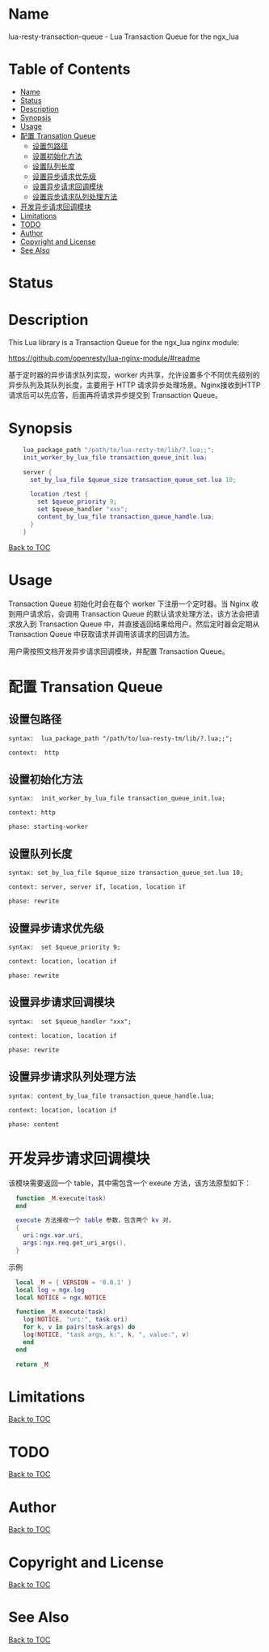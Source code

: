 Name
====

lua-resty-transaction-queue - Lua Transaction Queue for the ngx_lua

Table of Contents
=================

* [Name](#name)
* [Status](#status)
* [Description](#description)
* [Synopsis](#synopsis)
* [Usage](#usage)
* [配置 Transation Queue](##配置-transation-queue)
    * [设置包路径](#设置包路径)
    * [设置初始化方法](#设置初始化方法)
    * [设置队列长度](#设置队列长度)
    * [设置异步请求优先级](#设置异步请求优先级)
    * [设置异步请求回调模块](#设置异步请求回调模块)
    * [设置异步请求队列处理方法](#设置异步请求队列处理犯法)
* [开发异步请求回调模块](#开发异步请求回调模块)
* [Limitations](#limitations)
* [TODO](#todo)
* [Author](#author)
* [Copyright and License](#copyright-and-license)
* [See Also](#see-also)

Status
======

Description
===========

This Lua library  is a Transaction Queue for the ngx_lua nginx module:

https://github.com/openresty/lua-nginx-module/#readme

基于定时器的异步请求队列实现，worker 内共享，允许设置多个不同优先级别的异步队列及其队列长度，主要用于 HTTP 请求异步处理场景。Nginx接收到HTTP请求后可以先应答，后面再将请求异步提交到 Transaction Queue。

Synopsis
========

```lua
    lua_package_path "/path/to/lua-resty-tm/lib/?.lua;;";
    init_worker_by_lua_file transaction_queue_init.lua;

    server {
      set_by_lua_file $queue_size transaction_queue_set.lua 10;

      location /test {
        set $queue_priority 9;
        set $queue_handler "xxx";
        content_by_lua_file transaction_queue_handle.lua;
      }
    }
```

[Back to TOC](#table-of-contents)

Usage
=====
Transaction Queue 初始化时会在每个 worker 下注册一个定时器。当 Nginx 收到用户请求后，会调用 Transaction Queue 的默认请求处理方法，该方法会把请求放入到  Transaction Queue 中，并直接返回结果给用户。然后定时器会定期从  Transaction Queue 中获取请求并调用该请求的回调方法。

用户需按照文档开发异步请求回调模块，并配置 Transaction Queue。

配置 Transation Queue
=====================

设置包路径
----------

`syntax:  lua_package_path "/path/to/lua-resty-tm/lib/?.lua;;";`

`context:  http`

设置初始化方法
--------------

`syntax:  init_worker_by_lua_file transaction_queue_init.lua;`

`context: http`

`phase: starting-worker`

设置队列长度
------------

`syntax: set_by_lua_file $queue_size transaction_queue_set.lua 10;`

`context: server, server if, location, location if`

`phase: rewrite`

设置异步请求优先级
------------------

`syntax:  set $queue_priority 9;`

`context: location, location if`

`phase: rewrite`

设置异步请求回调模块
--------------------

`syntax:  set $queue_handler "xxx";`

`context: location, location if`

`phase: rewrite`

设置异步请求队列处理方法
------------------------

`syntax: content_by_lua_file transaction_queue_handle.lua;`

`context: location, location if`

`phase: content`

开发异步请求回调模块
====================

该模块需要返回一个 table，其中需包含一个 exeute 方法，该方法原型如下：

```lua
  function _M.execute(task)
  end

  execute 方法接收一个 table 参数，包含两个 kv 对，
  {
    uri：ngx.var.uri,
    args：ngx.req.get_uri_args(),
  }
```

示例

```lua
  local _M = { VERSION = '0.0.1' }
  local log = ngx.log
  local NOTICE = ngx.NOTICE

  function _M.execute(task)
    log(NOTICE, "uri:", task.uri)
    for k, v in pairs(task.args) do
    log(NOTICE, "task args, k:", k, ", value:", v)
    end
  end

  return _M
```

Limitations
===========

[Back to TOC](#table-of-contents)

TODO
====

[Back to TOC](#table-of-contents)

Author
======

[Back to TOC](#table-of-contents)

Copyright and License
=====================

[Back to TOC](#table-of-contents)

See Also
========

[Back to TOC](#table-of-contents)
